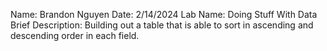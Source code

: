 Name: Brandon Nguyen
Date: 2/14/2024
Lab Name: Doing Stuff With Data
Brief Description: Building out a table that is able to sort in ascending and descending order in each field.
